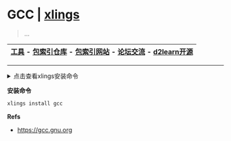 # GCC | [xlings](https://github.com/d2learn/xlings)

> ...

| [工具](https://github.com/d2learn/xlings) - [包索引仓库](https://github.com/d2learn/xim-pkgindex) - [包索引网站](https://d2learn.github.io/xim-pkgindex) - [论坛交流](https://forum.d2learn.org) - [d2learn开源](https://github.com/d2learn) |
|---|

---

<details>
  <summary>点击查看xlings安装命令</summary>

---

#### Linux

```bash
curl -fsSL https://d2learn.org/xlings-install.sh | bash
```

#### Windows - PowerShell

```bash
Invoke-Expression (Invoke-Webrequest 'https://d2learn.org/xlings-install.ps1.txt' -UseBasicParsing).Content
```

> 注: xlings具备多版本共存的包管理功能 -> [详情](https://d2learn.org/xlings)

---

</details>

**安装命令**

```bash
xlings install gcc
```

**Refs**

- https://gcc.gnu.org
